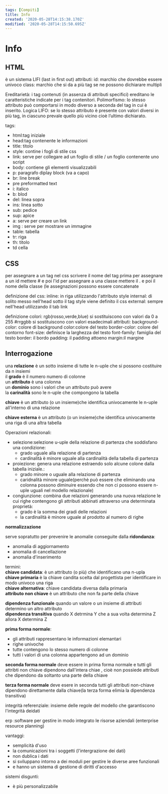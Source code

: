 ```yaml
---
tags: [Compiti]
title: Info
created: '2020-05-28T14:15:38.170Z'
modified: '2020-05-28T14:15:50.695Z'
---
```


# Info

## HTML
è un sistema LIFI (last in first out) 
attributi:
id: marchio che dovrebbe essere univoco
class: marchio che si da a più tag se ne possono dichiarare multipli

Ereditarietà: i tag contenuti (in assenza di attributi specifici) ereditano le caratteristiche indicate per i tag contenitori.
Polimorfismo: lo stesso attributo può comportarsi in modo diverso a seconda del tag in cui è inserito.
Logica LIFO: se lo stesso attributo è presente con valori diversi in più tag, in ciascuno prevale quello più vicino cioè l’ultimo dichiarato.

tags:
- html:tag iniziale
- head:tag contenente le informazioni
- title: titolo 
- style: contine i fogli di stile css
- link: serve per collegare ad un foglio di stile / un foglio contenente uno script
- body: contiene gli elementi visualizzabili
- p: paragrafo diplay block (va a capo)
- br: line break
- pre preformatted text
- i: italico
- b: blod
- del: linea sopra
- ins: linea sotto
- sub: pedice
- sup: apice
- a: serve per creare un link
- img : serve per mostrare un immagine
- table: tabella
- tr: riga
- th: titolo
- td cella

## CSS
per assegnare a un tag nel css scrivere il nome del tag prima
per assegnare a un id mettere \# e poi l'id
per assegnare a una classe mettere il . e poi il nome della classe 
(le assegnazioni possono essere concatenate

definizione del css:
inline: in riga utilizzando l'attributo style
internal: di solito messo nell'head sotto il tag style viene definito il css
external: sempre nell'head utilizzando il tab link

definizione colori:
rgb(rosso,verde,blue) si sostituiscono con valori da 0 a 255
\#rrggbb si sostituiscono con valori esadecimali
attributi:
background-color: colore di background
color:colore del testo
border-color: colore del contorno
font-size: definisce la larghezza del testo
font-family: famiglia del testo
border: il bordo
padding: il padding attoeno 
margin:il margine



## Interrogazione


una **relazione** è un sotto insieme di tutte le n-uple che si possono costituire da n insiemi<br>
il **grado** è il numero numero di colonne <br>
un **attributo** è una colonna<br>
un **dominio** sono i valori che un attributo può avere<br>
la **carinalità** sono le n-uple che compongono la tabella<br>


**chiave** è un attributo (o un insieme)che identifica univocamente le n-uple all'interno di una relazione

**chiave esterna** è un attributo (o un insieme)che identifica univocamente una riga di una altra tabella 


Operazioni relazionali:
- selezione:selezione u-uple della relazione di partenza che soddisfano una condizione:
    - grado uguale alla relazione di partenza
    - cardinalità è minore uguale alla cardinalità della tabella di partenza
- proiezione: genera una relazione estraendo solo alcune colone dalla tabella iniziale.:
    - grado minore o uguale alla relazione di partenza
    - caridnalità minore uguale(perchè può essere che eliminando una colonna possono diminuire essendo che non ci possono essere n-uple uguali nel modello relazionale)
- congiunzione: combina due relazioni generando una nuova relazione le cui righe contengono gli attributi abbinati attraverso una determinata proprietà:
    - grado è la somma dei gradi delle relazioni
    - la cardinalità è minore uguale al prodotto al numero di righe

**normalizzazione**

serve sopratutto per prevenire le anomalie conseguite dalla **ridondanza**:
- anomalia di aggiornamento 
- anomalia di cancellazione
- anomalia d'inserimento

termini:<br>
**chiave candidata**: è un attributo (o più) che identificano una n-upla<br>
**chiave primaria** è la chiave candita scelta dal progettista per identificare in modo univoco una riga<br>
**chiave alternativa**: chiave candidata diversa dalla primaria<br>
**attributo non chiave** è un attributo che non fa parte della chiave<br>

**dipendenza funzionale** quando un valore o un insieme  di attributi determino un altro attributo<br>
**dipendenza transitiva** quando X detrmina Y che a sua volta determina Z allora X determina Z<br>

**prima forma normale**:
- gli attributi rappresentano le informazioni elemantari
- righe univoche
- tutte contengono lo stesso numero di colonne
- tutti i valori di una colonna appartengono ad un dominio

**seconda forma normale** deve essere in prima forma normale e tutti gli attribti non chiave dipendono dall'intera chiae , cioè non possiede attributi che dipendono da soltanto una parte della chiave

**terza forma normale** deve esere in seconda tutti gli attributi non-chiave dipendono direttamente
dalla chiave(la terza forma elimia la dipendenza transitiva)


integrità referenziale: insieme delle regole del modello che garantiscono l'integrità deidati



erp :software per gestire in modo integrato le risorse aziendali (enterprise resource planning)

vantaggi:
- semplicità d'uso
- la comunicazioni tra i soggetti (l'intergrazione dei dati)
- non dublica i dati
- si sviluppano intorno a dei moduli per gestire le diverse aree funzionali
- e hanno un sistema di gestione di diritti d'accesso

sistemi disgunti:
- è più personalizzabile



